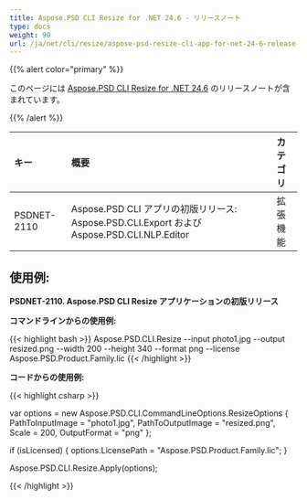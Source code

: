 ```yaml
---
title: Aspose.PSD CLI Resize for .NET 24.6 - リリースノート
type: docs
weight: 90
url: /ja/net/cli/resize/aspose-psd-resize-cli-app-for-net-24-6-release-notes/
---
```


{{% alert color="primary" %}}

このページには [Aspose.PSD CLI Resize for .NET 24.6](https://www.nuget.org/packages/Aspose.PSD.CLI.Resize/) のリリースノートが含まれています。

{{% /alert %}}

| **キー**     | **概要**                                                                                  | **カテゴリ** |
|:------------|:--------------------------------------------------------------------------------------------|:-------------|
| PSDNET-2110 | Aspose.PSD CLI アプリの初版リリース: Aspose.PSD.CLI.Export および Aspose.PSD.CLI.NLP.Editor |  拡張機能 |


## **使用例:**

**PSDNET-2110. Aspose.PSD CLI Resize アプリケーションの初版リリース**

**コマンドラインからの使用例:**

{{< highlight bash >}}
Aspose.PSD.CLI.Resize --input photo1.jpg --output resized.png --width 200 --height 340 --format png --license Aspose.PSD.Product.Family.lic
{{< /highlight >}}

**コードからの使用例:**

{{< highlight csharp >}}

var options = new Aspose.PSD.CLI.CommandLineOptions.ResizeOptions
{
    PathToInputImage = "photo1.jpg",
    PathToOutputImage = "resized.png",
    Scale = 200,
    OutputFormat = "png"
};


if (isLicensed)
{
    options.LicensePath = "Aspose.PSD.Product.Family.lic";
}

Aspose.PSD.CLI.Resize.Apply(options);

{{< /highlight >}}
